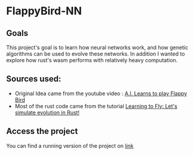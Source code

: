 # FlappyBird-NN

## Goals
This project's goal is to learn how neural networks work, and how genetic algorithms can be used to evolve these networks.
In addition I wanted to explore how rust's wasm performs with relatively heavy computation.

## Sources used:
   * Original Idea came from the youtube video : [A.I. Learns to play Flappy Bird](https://youtu.be/WSW-5m8lRMs)
   * Most of the rust code came from the tutorial [Learning to Fly: Let's simulate evolution in Rust!](https://pwy.io/en/posts/learning-to-fly-pt1/)
## Access the project
You can find a running version of the project on [link](https://kritz-dem.github.io/FlappyBird-NN/)
